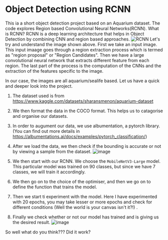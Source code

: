 # Object Detection using RCNN
This ia a short object detection project based on an Aquarium dataset. 
The code explores Region based Convolutional Neural Networks(RCNN). 
What is RCNN?
RCNN is a deep learning architecture that helps in Object Detection by combining CNN and region based approaches.
![RCNN](https://github.com/user-attachments/assets/8e954c34-ecd6-40c9-8ccc-7a0f58c44916)
Let's try and understand the image shown above.
First we take an input image. This input imaage goes through a region extraction process which is termed as "region proposal" or "Region Candidates".
Then we have a large convolutional neural network that extracts different feature from each region.
The last part of the process is the computation of the CNNs and the extraction of the features specific to the image. 

In our case, the images are all aquarium/sealife based. Let us have a quick and deeper look into the project.
1. The dataset used is from  https://www.kaggle.com/datasets/sharansmenon/aquarium-dataset 
2. We then format the data in the COCO format. This helps us to catagorise and organise our datasets.
3. In order to augument our data, we use albumentation, a pytorch library. (You can find out more details in https://albumentations.ai/docs/examples/pytorch_classification/)
4. After we load the data, we then check if the bounding is accurate or not by viewing a sample from the dataset. 
![image](https://github.com/user-attachments/assets/73bcc5f6-5162-4275-96b4-48d8a95c8ce3)


5. We then start with our RCNN. We choose the `MobileNetV3-Large` model. This particular model was trained on 90 classes, but since we have 7 classes, we will train it accordingly.
6. We then go on to the choice of the optimiser, and then we go on to define the function that trains the model.
7. Then we start ti experiment with the model. Here I have experimented with 20 epochs, you may take lesser or more epochs and check for different conditions (Well the world is your canvas isn't it?!) .
8. Finally we check whether or not our model has trained and is giving us the desired result.
![image](https://github.com/user-attachments/assets/39eb8623-672a-4f8c-adf0-86a042b8b0e7)

So well what do you think??? Did it work?
